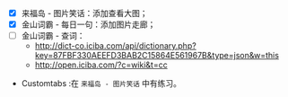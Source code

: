 - [x] 来福岛 - 图片笑话：添加查看大图；
- [x] 金山词霸 - 每日一句：添加图片走廊；
- [ ] 金山词霸 - 查词：
    - http://dict-co.iciba.com/api/dictionary.php?key=87FBF330AEEFD3BAB2C15864E561967B&type=json&w=this
    - http://open.iciba.com/?c=wiki&t=cc

- Customtabs :在 `来福岛 - 图片笑话` 中有练习。
